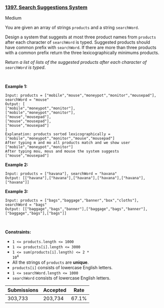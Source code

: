 ### [1397. Search Suggestions System](https://leetcode.com/problems/search-suggestions-system/)

Medium

You are given an array of strings `` products `` and a string `` searchWord ``.

Design a system that suggests at most three product names from `` products `` after each character of `` searchWord `` is typed. Suggested products should have common prefix with `` searchWord ``. If there are more than three products with a common prefix return the three lexicographically minimums products.

Return _a list of lists of the suggested products after each character of _`` searchWord ``_ is typed_.

 

__Example 1:__

```
Input: products = ["mobile","mouse","moneypot","monitor","mousepad"], searchWord = "mouse"
Output: [
["mobile","moneypot","monitor"],
["mobile","moneypot","monitor"],
["mouse","mousepad"],
["mouse","mousepad"],
["mouse","mousepad"]
]
Explanation: products sorted lexicographically = ["mobile","moneypot","monitor","mouse","mousepad"]
After typing m and mo all products match and we show user ["mobile","moneypot","monitor"]
After typing mou, mous and mouse the system suggests ["mouse","mousepad"]
```

__Example 2:__

```
Input: products = ["havana"], searchWord = "havana"
Output: [["havana"],["havana"],["havana"],["havana"],["havana"],["havana"]]
```

__Example 3:__

```
Input: products = ["bags","baggage","banner","box","cloths"], searchWord = "bags"
Output: [["baggage","bags","banner"],["baggage","bags","banner"],["baggage","bags"],["bags"]]
```

 

__Constraints:__

*   `` 1 <= products.length <= 1000 ``
*   `` 1 <= products[i].length <= 3000 ``
*   <code>1 <= sum(products[i].length) <= 2 * 10<sup>4</sup></code>
*   All the strings of `` products `` are __unique__.
*   `` products[i] `` consists of lowercase English letters.
*   `` 1 <= searchWord.length <= 1000 ``
*   `` searchWord `` consists of lowercase English letters.

| Submissions    | Accepted     | Rate   |
| -------------- | ------------ | ------ |
| 303,733 | 203,734 | 67.1% |